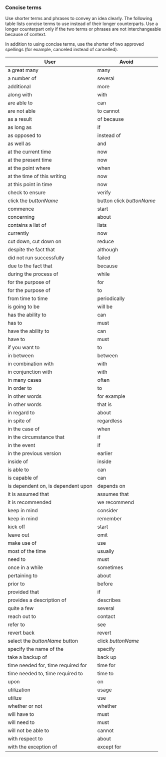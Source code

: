 ### Concise terms 
Use shorter terms and phrases to convey an idea clearly. The following table lists concise terms to use instead of their longer counterparts. Use a longer counterpart only if the two terms or phrases are not interchangeable because of context.

In addition to using concise terms, use the shorter of two approved spellings (for example, canceled instead of cancelled).

| User | Avoid |
| - | - |
|a great many | many
|a number of | several
|additional | more
|along with | with
|are able to | can
|are not able |to cannot 
|as a result | of because
|as long as | if
|as opposed to | instead of
|as well as | and
|at the current time | now
|at the present time | now
|at the point where | when
|at the time of this writing | now
|at this point in time | now
|check to ensure | verify 
|click the  _buttonName_ | button click  _buttonName_
|commence | start
|concerning | about
| contains a list of| lists
| currently| now
| cut down, cut down on| reduce
| despite the fact that| although
| did not run successfully| failed
| due to the fact that| because
| during the process of| while
| for the purpose of| for
| for the purpose of| to
| from time to time| periodically
| is going to be| will be
| has the ability to| can
| has to| must
| have the ability to| can
| have to| must
| if you want to| to
| in between | between
| in combination with| with
| in conjunction with| with
| in many cases| often
| in order to | to
| in other words| for example
| in other words| that is
| in regard to| about
| in spite of| regardless
| in the case of| when
| in the circumstance that| if
| in the event| if
| in the previous version| earlier
| inside of| inside
| is able to| can
| is capable of| can
| is dependent on, is dependent upon| depends on
| it is assumed that| assumes that
| it is recommended| we recommend
| keep in mind| consider
| keep in mind| remember
| kick off| start
| leave out| omit
| make use of| use
| most of the time| usually
| need to| must
| once in a while| sometimes
| pertaining to| about
| prior to| before
| provided that| if
| provides a description of| describes
| quite a few| several
| reach out to| contact
| refer to| see
| revert back| revert
| select the  _buttonName_  button| click  _buttonName_
| specify the name of the| specify
| take a backup of| back up
| time needed for, time required for| time for
| time needed to, time required to| time to
| upon| on
| utilization| usage
| utilize| use
| whether or not| whether
| will have to| must
| will need to| must
| will not be able to| cannot
| with respect to| about
| with the exception of| except for
